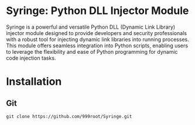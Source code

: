 # Syringe: Python DLL Injector Module
Syringe is a powerful and versatile Python DLL (Dynamic Link Library) injector module designed to provide developers and security professionals with a robust tool for injecting dynamic link libraries into running processes. This module offers seamless integration into Python scripts, enabling users to leverage the flexibility and ease of Python programming for dynamic code injection tasks.
# Installation
## Git
```
git clone https://github.com/999root/Syringe.git
```

